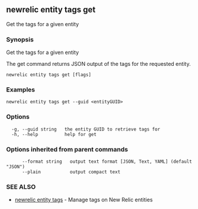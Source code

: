 ## newrelic entity tags get

Get the tags for a given entity

### Synopsis

Get the tags for a given entity

The get command returns JSON output of the tags for the requested entity.


```
newrelic entity tags get [flags]
```

### Examples

```
newrelic entity tags get --guid <entityGUID>
```

### Options

```
  -g, --guid string   the entity GUID to retrieve tags for
  -h, --help          help for get
```

### Options inherited from parent commands

```
      --format string   output text format [JSON, Text, YAML] (default "JSON")
      --plain           output compact text
```

### SEE ALSO

* [newrelic entity tags](newrelic_entity_tags.md)	 - Manage tags on New Relic entities

